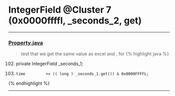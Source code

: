 # IntegerField @Cluster 7 (0x0000ffffl, _seconds_2, get)

***

### [Property.java](https://searchcode.com/codesearch/view/15642246/)
> test that we get the same value as excel and , for 
{% highlight java %}
102. private IntegerField        _seconds_1;
543.     time         += (( long ) _seconds_1.get()) & 0x0000FFFFL;
{% endhighlight %}

***

